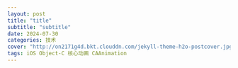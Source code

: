 ```yaml
---
layout: post
title: "title"
subtitle: "subtitle"
date: 2024-07-30
categories: 技术
cover: "http://on2171g4d.bkt.clouddn.com/jekyll-theme-h2o-postcover.jpg"
tags: iOS Object-C 核心动画 CAAnimation
---
```

